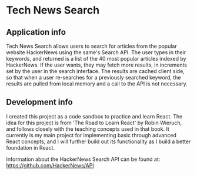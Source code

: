 # Tech News Search

## Application info
Tech News Search allows users to search for articles from the popular website HackerNews using the same's Search API. The user types in their keywords, and returned is a list of the 40 most popular articles indexed by HackerNews. If the user wants, they may fetch more results, in increments set by the user in the search interface. The results are cached client side, so that when a user re-searches for a previously searched keyword, the results are pulled from local memory and a call to the API is not necessary. 

## Development info
I created this project as a code sandbox to practice and learn React. The idea for this project is from 'The Road to Learn React' by Robin Wieruch, and follows closely with the teaching concepts used in that book. It currently is my main project for implementing basic through advanced React concepts, and I will further build out its functionality as I build a better foundation in React.

Information about the HackerNews Search API can be found at: https://github.com/HackerNews/API
